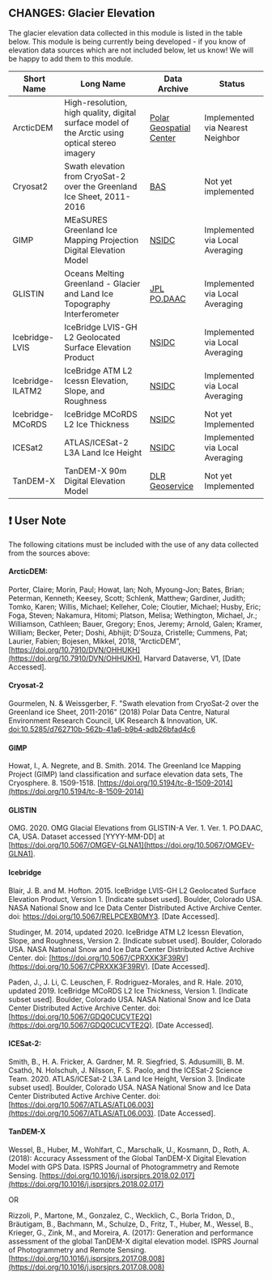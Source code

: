 ## CHANGES: Glacier Elevation 

The glacier elevation data collected in this module is listed in the table below. This module is being currently being developed - if you know of elevation data sources which are not included below, let us know! We will be happy to add them to this module.


Short Name | Long Name | Data Archive | Status
------------ | ------------- | ------------- | -------------
ArcticDEM | High-resolution, high quality, digital surface model of the Arctic using optical stereo imagery | [Polar Geospatial Center](https://www.pgc.umn.edu/data/arcticdem/) | Implemented via Nearest Neighbor
Cryosat2 | Swath elevation from CryoSat-2 over the Greenland Ice Sheet, 2011-2016 | [BAS](https://ramadda.data.bas.ac.uk/repository/entry/show/?entryid=d762710b-562b-41a6-b9b4-adb26bfad4c6) | Not yet implemented
GIMP | MEaSURES Greenland Ice Mapping Projection Digital Elevation Model | [NSIDC](https://nsidc.org/data/nsidc-0645/versions/1) | Implemented via Local Averaging
GLISTIN | Oceans Melting Greenland -  Glacier and Land Ice Topography Interferometer | [JPL PO.DAAC](https://podaac.jpl.nasa.gov/dataset/OMG_L3_ICE_ELEV_GLISTINA) | Implemented via Local Averaging
Icebridge-LVIS | IceBridge LVIS-GH L2 Geolocated Surface Elevation Product | [NSIDC](https://nsidc.org/data/ILVGH2/versions/1) | Implemented via Local Averaging
Icebridge-ILATM2  | IceBridge ATM L2 Icessn Elevation, Slope, and Roughness | [NSIDC](https://nsidc.org/data/ILATM2/versions/2) | Implemented via Local Averaging
Icebridge-MCoRDS | IceBridge MCoRDS L2 Ice Thickness | [NSIDC](https://nsidc.org/data/IRMCR2/versions/1) | Not yet Implemented
ICESat2 | ATLAS/ICESat-2 L3A Land Ice Height | [NSIDC](https://nsidc.org/data/atl06) | Implemented via Local Averaging
TanDEM-X | TanDEM-X 90m Digital Elevation Model | [DLR Geoservice](https://download.geoservice.dlr.de/TDM90) | Not yet Implemented

## :exclamation: User Note
The following citations must be included with the use of any data collected from the sources above:

#### ArcticDEM:

Porter, Claire; Morin, Paul; Howat, Ian; Noh, Myoung-Jon; Bates, Brian; Peterman, Kenneth; Keesey, Scott; Schlenk, Matthew; Gardiner, Judith; Tomko, Karen; Willis, Michael; Kelleher, Cole; Cloutier, Michael; Husby, Eric; Foga, Steven; Nakamura, Hitomi; Platson, Melisa; Wethington, Michael, Jr.; Williamson, Cathleen; Bauer, Gregory; Enos, Jeremy; Arnold, Galen; Kramer, William; Becker, Peter; Doshi, Abhijit; D’Souza, Cristelle; Cummens, Pat; Laurier, Fabien; Bojesen, Mikkel, 2018, “ArcticDEM”, [https://doi.org/10.7910/DVN/OHHUKH](https://doi.org/10.7910/DVN/OHHUKH), Harvard Dataverse, V1, \[Date Accessed\].

#### Cryosat-2

Gourmelen, N. & Weissgerber, F. "Swath elevation from CryoSat-2 over the Greenland ice Sheet, 2011-2016" (2018) Polar Data Centre, Natural Environment Research Council, UK Research & Innovation, UK. [doi:10.5285/d762710b-562b-41a6-b9b4-adb26bfad4c6](https://doi.org/10.5285/d762710b-562b-41a6-b9b4-adb26bfad4c6)

#### GIMP 

Howat, I., A. Negrete, and B. Smith. 2014. The Greenland Ice Mapping Project (GIMP) land classification and surface elevation data sets, The Cryosphere. 8. 1509-1518. [https://doi.org/10.5194/tc-8-1509-2014](https://doi.org/10.5194/tc-8-1509-2014)

#### GLISTIN

OMG. 2020. OMG Glacial Elevations from GLISTIN-A Ver. 1. Ver. 1. PO.DAAC, CA, USA. Dataset accessed \[YYYY-MM-DD\] at [https://doi.org/10.5067/OMGEV-GLNA1](https://doi.org/10.5067/OMGEV-GLNA1).

#### Icebridge

Blair, J. B. and M. Hofton. 2015. IceBridge LVIS-GH L2 Geolocated Surface Elevation Product, Version 1. [Indicate subset used]. Boulder, Colorado USA. NASA National Snow and Ice Data Center Distributed Active Archive Center. doi: https://doi.org/10.5067/RELPCEXB0MY3. [Date Accessed].

Studinger, M. 2014, updated 2020. IceBridge ATM L2 Icessn Elevation, Slope, and Roughness, Version 2. \[Indicate subset used\]. Boulder, Colorado USA. NASA National Snow and Ice Data Center Distributed Active Archive Center. doi: [https://doi.org/10.5067/CPRXXK3F39RV](https://doi.org/10.5067/CPRXXK3F39RV). \[Date Accessed\].

Paden, J., J. Li, C. Leuschen, F. Rodriguez-Morales, and R. Hale. 2010, updated 2019. IceBridge MCoRDS L2 Ice Thickness, Version 1. [Indicate subset used]. Boulder, Colorado USA. NASA National Snow and Ice Data Center Distributed Active Archive Center. doi: [https://doi.org/10.5067/GDQ0CUCVTE2Q](https://doi.org/10.5067/GDQ0CUCVTE2Q). [Date Accessed].

#### ICESat-2:

Smith, B., H. A. Fricker, A. Gardner, M. R. Siegfried, S. Adusumilli, B. M. Csathó, N. Holschuh, J. Nilsson, F. S. Paolo, and the ICESat-2 Science Team. 2020. ATLAS/ICESat-2 L3A Land Ice Height, Version 3. \[Indicate subset used\]. Boulder, Colorado USA. NASA National Snow and Ice Data Center Distributed Active Archive Center. doi: [https://doi.org/10.5067/ATLAS/ATL06.003](https://doi.org/10.5067/ATLAS/ATL06.003). \[Date Accessed\].

#### TanDEM-X

Wessel, B., Huber, M., Wohlfart, C., Marschalk, U., Kosmann, D., Roth, A.(2018): Accuracy Assessment of the Global TanDEM-X Digital Elevation Model with GPS Data.
ISPRS Journal of Photogrammetry and Remote Sensing. [https://doi.org/10.1016/j.isprsjprs.2018.02.017](https://doi.org/10.1016/j.isprsjprs.2018.02.017)

OR

Rizzoli, P., Martone, M., Gonzalez, C., Wecklich, C., Borla Tridon, D., Bräutigam, B., Bachmann, M., Schulze, D., Fritz, T., Huber, M., Wessel, B., Krieger, G., Zink, M., and Moreira, A. (2017): Generation and performance assessment of the global TanDEM-X digital elevation model.
ISPRS Journal of Photogrammetry and Remote Sensing. [https://doi.org/10.1016/j.isprsjprs.2017.08.008](https://doi.org/10.1016/j.isprsjprs.2017.08.008)
